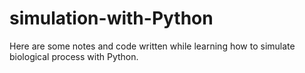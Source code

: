# simulation-with-Python

Here are some notes and code written while learning how to simulate biological process with Python. 
